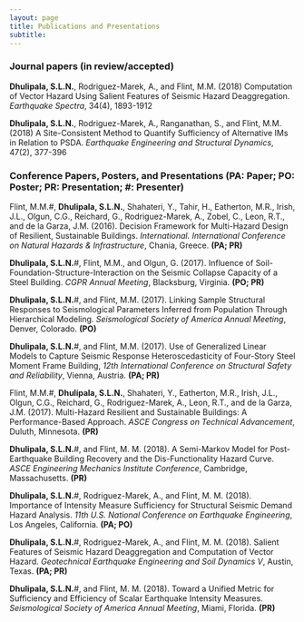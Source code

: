 ```yaml
---
layout: page
title: Publications and Presentations
subtitle:
---
```


### Journal papers (in review/accepted)

**Dhulipala, S.L.N.**, Rodriguez-Marek, A., and Flint, M.M. (2018) Computation of Vector Hazard Using Salient Features of Seismic Hazard Deaggregation. *Earthquake Spectra*, 34(4), 1893-1912

**Dhulipala, S.L.N.**, Rodriguez-Marek, A., Ranganathan, S., and Flint, M.M. (2018) A Site-Consistent Method to Quantify Sufficiency of Alternative IMs in Relation to PSDA. *Earthquake Engineering and Structural Dynamics*, 47(2), 377-396

<!---

**Dhulipala, S.L.N.** and Flint, M.M. (2019) Non-Renewal Semi-Markov Functionality Recovery Model Accounting Multiple Disruptions for Infrastructure Resilience. *Reliability Engineering and System Safety* (in review)

**Dhulipala, S.L.N.** (2018) What is the Seismology of Accelerogram Amplitude Scaling? *Earthquake Spectra* (in review)

**Dhulipala, S.L.N.** and Flint, M.M. (2018) Bayesian Conditional Spectrum for Ground Motion Selection. *Earthquake Engineering and Structural Dynamics* (in review)

### Journal papers (in progress)

1. **Dhulipala, S.L.N.** and Baroud, H. The Markov Hierarchy in Infrastructure Resilience Assessment: From Single Hazard to Multihazards. *Structural Safety*

2. **Dhulipala, S.L.N.**, Bahrampouri, M., and Rodriguez-Marek, A. Optimal Intensity Measures for Site Response Prediction.

3. **Dhulipala, S.L.N.** Seismological Correctness of Accelerogram Scaling: Collapse Capacities and FEMA P695 Spectral Shape Factors. *Earthquake Spectra*

4. Flint, M. M., **Dhulipala, S.L.N.**, Esteghamati, M. Z., Gil, E., Kamalzare, S., Ladipo, T., Shahtaheri, Y., Tahir, H., Eatherton, M. R., de la Garza, J. M., Irish, J. L., Leon, R. T., Olgun, C. G., Reichard, G., Rodriguez-Marek, A., and Zobel, C. A Performance-Based Decision Support System for Design of Multi-Hazard Resilient Sustainable Buildings. *Natural Hazards Review*

-->

### Conference Papers, Posters, and Presentations (PA: Paper; PO: Poster; PR: Presentation; #: Presenter)

Flint, M.M.#, **Dhulipala, S.L.N.**, Shahateri, Y., Tahir, H., Eatherton, M.R., Irish, J.L., Olgun, C.G., Reichard, G., Rodriguez-Marek, A., Zobel, C., Leon, R.T., and de la Garza, J.M. (2016). Decision Framework for Multi-Hazard Design of Resilient, Sustainable Buildings. *International. International Conference on Natural Hazards & Infrastructure*, Chania, Greece. **(PA; PR)**

**Dhulipala, S.L.N.**#, Flint, M.M., and Olgun, G. (2017). Influence of Soil-Foundation-Structure-Interaction on the Seismic Collapse Capacity of a Steel Building. *CGPR Annual Meeting*, Blacksburg, Virginia. **(PO; PR)**

**Dhulipala, S.L.N.**#, and Flint, M.M. (2017). Linking Sample Structural Responses to Seismological Parameters Inferred from Population Through Hierarchical Modeling. *Seismological Society of America Annual Meeting*, Denver, Colorado. **(PO)**

**Dhulipala, S.L.N.**#, and Flint, M.M. (2017). Use of Generalized Linear Models to Capture Seismic Response Heteroscedasticity of Four-Story Steel Moment Frame Building, *12th International Conference on Structural Safety and Reliability*, Vienna, Austria. **(PA; PR)**

Flint, M.M.#, **Dhulipala, S.L.N.**, Shahateri, Y., Eatherton, M.R., Irish, J.L., Olgun, C.G., Reichard, G., Rodriguez-Marek, A., Leon, R.T., and de la Garza, J.M. (2017). Multi-Hazard Resilient and Sustainable Buildings:
A Performance-Based Approach. *ASCE Congress on Technical Advancement*, Duluth, Minnesota. **(PR)**

**Dhulipala, S.L.N.**#, and Flint, M. M. (2018). A Semi-Markov Model for Post-Earthquake Building Recovery and the Dis-Functionality Hazard Curve. *ASCE Engineering Mechanics Institute Conference*, Cambridge, Massachusetts. **(PR)**

**Dhulipala, S.L.N.**#, Rodriguez-Marek, A., and Flint, M. M. (2018). Importance of Intensity Measure Sufficiency for Structural Seismic Demand Hazard Analysis. *11th U.S. National Conference on Earthquake Engineering*, Los Angeles, California. **(PA; PO)**

**Dhulipala, S.L.N.**#, Rodriguez-Marek, A., and Flint, M. M. (2018). Salient Features of Seismic Hazard Deaggregation and Computation of Vector Hazard. *Geotechnical Earthquake Engineering and Soil Dynamics V*, Austin, Texas. **(PA; PR)**

**Dhulipala, S.L.N.**#, and Flint, M. M. (2018). Toward a Unified Metric for Sufficiency and Efficiency of Scalar Earthquake Intensity Measures. *Seismological Society of America Annual Meeting*, Miami, Florida. **(PR)**


